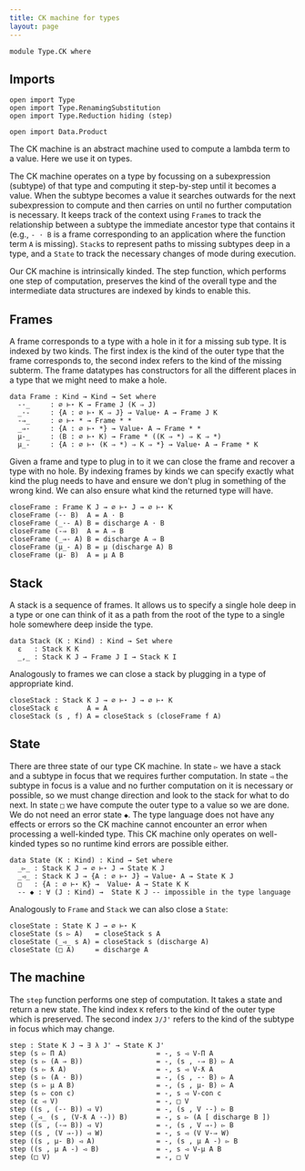 ```yaml
---
title: CK machine for types
layout: page
---
```


```
module Type.CK where
```

## Imports

```
open import Type
open import Type.RenamingSubstitution
open import Type.Reduction hiding (step)

open import Data.Product
```

The CK machine is an abstract machine used to compute a lambda term to
a value. Here we use it on types.

The CK machine operates on a type by focussing on a subexpression
(subtype) of that type and computing it step-by-step until it becomes
a value. When the subtype becomes a value it searches outwards for the
next subexpression to compute and then carries on until no further
computation is necessary. It keeps track of the context using `Frame`s
to track the relationship between a subtype the immediate ancestor
type that contains it (e.g., `- · B` is a frame corresponding to an
application where the function term `A` is missing).  `Stack`s to
represent paths to missing subtypes deep in a type, and a `State` to
track the necessary changes of mode during execution.

Our CK machine is intrinsically kinded. The step function, which
performs one step of computation, preserves the kind of the overall
type and the intermediate data structures are indexed by kinds to
enable this.

## Frames

A frame corresponds to a type with a hole in it for a missing sub
type. It is indexed by two kinds. The first index is the kind of the
outer type that the frame corresponds to, the second index refers to
the kind of the missing subterm. The frame datatypes has constructors
for all the different places in a type that we might need to make a
hole.

```
data Frame : Kind → Kind → Set where
  -·_     : ∅ ⊢⋆ K → Frame J (K ⇒ J)
  _·-     : {A : ∅ ⊢⋆ K ⇒ J} → Value⋆ A → Frame J K
  -⇒_     : ∅ ⊢⋆ * → Frame * *
  _⇒-     : {A : ∅ ⊢⋆ *} → Value⋆ A → Frame * *
  μ-_     : (B : ∅ ⊢⋆ K) → Frame * ((K ⇒ *) ⇒ K ⇒ *)
  μ_-     : {A : ∅ ⊢⋆ (K ⇒ *) ⇒ K ⇒ *} → Value⋆ A → Frame * K
```

Given a frame and type to plug in to it we can close the frame and
recover a type with no hole. By indexing frames by kinds we can
specify exactly what kind the plug needs to have and ensure we don't
plug in something of the wrong kind. We can also ensure what kind the
returned type will have.

```
closeFrame : Frame K J → ∅ ⊢⋆ J → ∅ ⊢⋆ K
closeFrame (-· B)  A = A · B
closeFrame (_·- A) B = discharge A · B
closeFrame (-⇒ B)  A = A ⇒ B
closeFrame (_⇒- A) B = discharge A ⇒ B
closeFrame (μ_- A) B = μ (discharge A) B
closeFrame (μ- B)  A = μ A B
```

## Stack

A stack is a sequence of frames. It allows us to specify a single hole
deep in a type or one can think of it as a path from the root of the
type to a single hole somewhere deep inside the type.

```
data Stack (K : Kind) : Kind → Set where
  ε   : Stack K K
  _,_ : Stack K J → Frame J I → Stack K I
```

Analogously to frames we can close a stack by plugging in a type of
appropriate kind.

```
closeStack : Stack K J → ∅ ⊢⋆ J → ∅ ⊢⋆ K
closeStack ε       A = A
closeStack (s , f) A = closeStack s (closeFrame f A)
```

## State

There are three state of our type CK machine. In state `▻` we have a
stack and a subtype in focus that we requires further computation. In
state `◅` the subtype in focus is a value and no further computation
on it is necessary or possible, so we must change direction and look
to the stack for what to do next. In state `□` we have compute the
outer type to a value so we are done. We do not need an error state
`◆`. The type language does not have any effects or errors so the CK
machine cannot encounter an error when processing a well-kinded
type. This CK machine only operates on well-kinded types so no runtime
kind errors are possible either.

```
data State (K : Kind) : Kind → Set where
  _▻_ : Stack K J → ∅ ⊢⋆ J → State K J
  _◅_ : Stack K J → {A : ∅ ⊢⋆ J} → Value⋆ A → State K J
  □   : {A : ∅ ⊢⋆ K} →  Value⋆ A → State K K
  -- ◆ : ∀ (J : Kind) →  State K J -- impossible in the type language
```

Analogously to `Frame` and `Stack` we can also close a `State`:

```
closeState : State K J → ∅ ⊢⋆ K
closeState (s ▻ A)   = closeStack s A
closeState (_◅_ s A) = closeStack s (discharge A)
closeState (□ A)     = discharge A
```


## The machine

The `step` function performs one step of computation. It takes a state
and return a new state. The kind index `K` refers to the kind of the
outer type which is preserved. The second index `J/J'` refers to the
kind of the subtype in focus which may change.

```
step : State K J → ∃ λ J' → State K J'
step (s ▻ Π A)                      = -, s ◅ V-Π A
step (s ▻ (A ⇒ B))                  = -, (s , -⇒ B) ▻ A
step (s ▻ ƛ A)                      = -, s ◅ V-ƛ A
step (s ▻ (A · B))                  = -, (s , -· B) ▻ A
step (s ▻ μ A B)                    = -, (s , μ- B) ▻ A
step (s ▻ con c)                    = -, s ◅ V-con c
step (ε ◅ V)                        = -, □ V
step ((s , (-· B)) ◅ V)             = -, (s , V ·-) ▻ B
step (_◅_ (s , (V-ƛ A ·-)) B)       = -, s ▻ (A [ discharge B ])
step ((s , (-⇒ B)) ◅ V)             = -, (s , V ⇒-) ▻ B
step ((s , (V ⇒-)) ◅ W)             = -, s ◅ (V V-⇒ W)
step ((s , μ- B) ◅ A)               = -, (s , μ A -) ▻ B
step ((s , μ A -) ◅ B)              = -, s ◅ V-μ A B
step (□ V)                          = -, □ V
```
